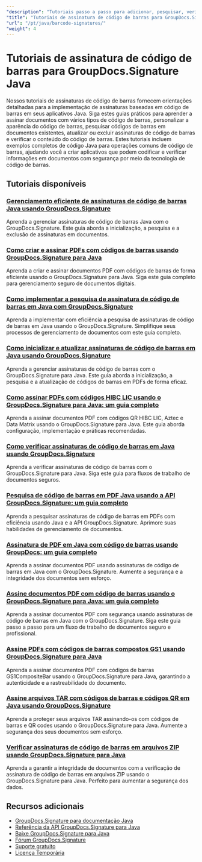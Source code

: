 ```yaml
---
"description": "Tutoriais passo a passo para adicionar, pesquisar, verificar e gerenciar assinaturas de código de barras em documentos usando o GroupDocs.Signature para Java."
"title": "Tutoriais de assinatura de código de barras para GroupDocs.Signature Java"
"url": "/pt/java/barcode-signatures/"
"weight": 4
---
```


# Tutoriais de assinatura de código de barras para GroupDocs.Signature Java

Nossos tutoriais de assinaturas de código de barras fornecem orientações detalhadas para a implementação de assinaturas baseadas em código de barras em seus aplicativos Java. Siga estes guias práticos para aprender a assinar documentos com vários tipos de código de barras, personalizar a aparência do código de barras, pesquisar códigos de barras em documentos existentes, atualizar ou excluir assinaturas de código de barras e verificar o conteúdo do código de barras. Estes tutoriais incluem exemplos completos de código Java para operações comuns de código de barras, ajudando você a criar aplicativos que podem codificar e verificar informações em documentos com segurança por meio da tecnologia de código de barras.

## Tutoriais disponíveis

### [Gerenciamento eficiente de assinaturas de código de barras Java usando GroupDocs.Signature](./java-barcode-signature-management-groupdocs-signature/)
Aprenda a gerenciar assinaturas de código de barras Java com o GroupDocs.Signature. Este guia aborda a inicialização, a pesquisa e a exclusão de assinaturas em documentos.

### [Como criar e assinar PDFs com códigos de barras usando GroupDocs.Signature para Java](./create-sign-pdfs-groupdocs-barcode-java/)
Aprenda a criar e assinar documentos PDF com códigos de barras de forma eficiente usando o GroupDocs.Signature para Java. Siga este guia completo para gerenciamento seguro de documentos digitais.

### [Como implementar a pesquisa de assinatura de código de barras em Java com GroupDocs.Signature](./implement-barcode-signature-search-groupdocs-signature-java/)
Aprenda a implementar com eficiência a pesquisa de assinaturas de código de barras em Java usando o GroupDocs.Signature. Simplifique seus processos de gerenciamento de documentos com este guia completo.

### [Como inicializar e atualizar assinaturas de código de barras em Java usando GroupDocs.Signature](./java-groupdocs-signature-barcode-initialize-update/)
Aprenda a gerenciar assinaturas de código de barras com o GroupDocs.Signature para Java. Este guia aborda a inicialização, a pesquisa e a atualização de códigos de barras em PDFs de forma eficaz.

### [Como assinar PDFs com códigos HIBC LIC usando o GroupDocs.Signature para Java: um guia completo](./sign-pdfs-hibc-lic-codes-groupdocs-java/)
Aprenda a assinar documentos PDF com códigos QR HIBC LIC, Aztec e Data Matrix usando o GroupDocs.Signature para Java. Este guia aborda configuração, implementação e práticas recomendadas.

### [Como verificar assinaturas de código de barras em Java usando GroupDocs.Signature](./verify-barcode-signatures-groupdocs-signature-java/)
Aprenda a verificar assinaturas de código de barras com o GroupDocs.Signature para Java. Siga este guia para fluxos de trabalho de documentos seguros.

### [Pesquisa de código de barras em PDF Java usando a API GroupDocs.Signature: um guia completo](./java-pdf-barcode-search-groupdocs-signature-api/)
Aprenda a pesquisar assinaturas de código de barras em PDFs com eficiência usando Java e a API GroupDocs.Signature. Aprimore suas habilidades de gerenciamento de documentos.

### [Assinatura de PDF em Java com código de barras usando GroupDocs: um guia completo](./java-pdf-signing-barcode-groupdocs/)
Aprenda a assinar documentos PDF usando assinaturas de código de barras em Java com o GroupDocs.Signature. Aumente a segurança e a integridade dos documentos sem esforço.

### [Assine documentos PDF com código de barras usando o GroupDocs.Signature para Java: um guia completo](./sign-pdf-barcode-groupdocs-signature-java/)
Aprenda a assinar documentos PDF com segurança usando assinaturas de código de barras em Java com o GroupDocs.Signature. Siga este guia passo a passo para um fluxo de trabalho de documentos seguro e profissional.

### [Assine PDFs com códigos de barras compostos GS1 usando GroupDocs.Signature para Java](./sign-pdf-gs1compositebar-barcode-groupdocs-signature-java/)
Aprenda a assinar documentos PDF com códigos de barras GS1CompositeBar usando o GroupDocs.Signature para Java, garantindo a autenticidade e a rastreabilidade do documento.

### [Assine arquivos TAR com códigos de barras e códigos QR em Java usando GroupDocs.Signature](./sign-tar-archives-barcode-qr-code-java/)
Aprenda a proteger seus arquivos TAR assinando-os com códigos de barras e QR codes usando o GroupDocs.Signature para Java. Aumente a segurança dos seus documentos sem esforço.

### [Verificar assinaturas de código de barras em arquivos ZIP usando GroupDocs.Signature para Java](./verify-barcode-signatures-zip-groupdocs-signature-java/)
Aprenda a garantir a integridade de documentos com a verificação de assinatura de código de barras em arquivos ZIP usando o GroupDocs.Signature para Java. Perfeito para aumentar a segurança dos dados.

## Recursos adicionais

- [GroupDocs.Signature para documentação Java](https://docs.groupdocs.com/signature/java/)
- [Referência da API GroupDocs.Signature para Java](https://reference.groupdocs.com/signature/java/)
- [Baixe GroupDocs.Signature para Java](https://releases.groupdocs.com/signature/java/)
- [Fórum GroupDocs.Signature](https://forum.groupdocs.com/c/signature)
- [Suporte gratuito](https://forum.groupdocs.com/)
- [Licença Temporária](https://purchase.groupdocs.com/temporary-license/)